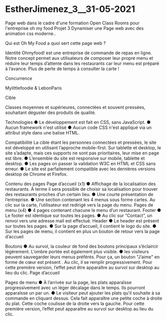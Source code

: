 # EstherJimenez_3__31-05-2021

Page web dans le cadre d'une formation Open Class Rooms pour l'entreprise oh my food Projet 3 Dynamiser une Page web avec des animation css moderne..

Qui est Oh My Food a quoi sert cette page web ?

Identité
Ohmyfood! est une entreprise de commande de repas en ligne. Notre concept permet aux
utilisateurs de composer leur propre menu et réduire leur temps d’attente dans les
restaurants car leur menu est préparé à l’avance. Plus de perte de temps à consulter la carte
!

Concurrence

Mylittlefoodie & LebonParis

Cible

Classes moyennes et supérieures, connectées et souvent pressées, souhaitant déguster des
produits de qualité.

Technologies
● Le développement est fait en CSS, sans JavaScript.
● Aucun framework n'est utilisé
● Aucun code CSS n'est appliqué via un attribut style dans une balise HTML.

Compatibilité
La cible étant les personnes connectées et pressées, le site est développé en utilisant
l’approche mobile-first.
Sur tablette et desktop, le site s’adapte, mais ces supports ne sont pas prioritaires,
leur mise en page est libre.
● L’ensemble du site est responsive sur mobile, tablette et desktop.
● Les pages on passer la validation W3C en HTML et CSS sans erreur.
● Le site est parfaitement compatible avec les dernières versions desktop de
Chrome et Firefox.

Contenu des pages
Page d’accueil (x1)
● Affichage de la localisation des restaurants. À terme il sera possible de choisir sa
localisation pour trouver des restaurants proches d’un certain lieu.
● Une courte présentation de l’entreprise.
● Une section contenant les 4 menus sous forme cartes. Au clic sur la carte,
l’utilisateur est redirigé vers la page du menu.
Pages de menu (x4)
● 4 pages contenant chacune le menu d’un restaurant.
Footer
● Le footer est identique sur toutes les pages.
● Au clic sur “Contact”, un renvoi vers une adresse mail est effectué.
Header
● Le header est présent sur toutes les pages.
● Sur la page d’accueil, il contient le logo du site.
● Sur les pages de menu, il contient en plus un bouton de retour vers la page d’accueil

Boutons
● Au survol, la couleur de fond des boutons principaux s’éclaircir légèrement.
L’ombre portée est également plus visible.
● les visiteurs peuvent sauvegarder leurs menus préférés. Pour ça, un
bouton "J’aime" en forme de cœur est présent . Au clic, il se
remplir progressivement. Pour cette première version, l’effet peut être apparaître au
survol sur desktop au lieu du clic.
Page d’accueil

Pages de menu
● À l’arrivée sur la page, les plats apparaîsse progressivement avec un léger
décalage dans le temps. Ils pourront apparaîsse un par un.
● Le visiteur peut ajouter les plats qu'il souhaite à sa commande en cliquant dessus.
Cela fait apparaître une petite coche à droite du plat. Cette coche coulisse de
la droite vers la gauche. Pour cette première version, l’effet peut apparaître au survol
sur desktop au lieu du clic.


